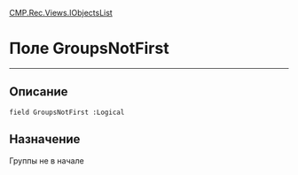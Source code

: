 ﻿---
Link: CMP.Rec.Views.IObjectsList.@GroupsNotFirst
---

<!---  Навигация
[Имя проекта](#) :
-->
[CMP.Rec.Views.IObjectsList](Default)

# Поле GroupsNotFirst
---

## Описание

    field GroupsNotFirst :Logical

<!--
## Аргументы{#Args}

### Аргумент1

Описание аргумента 1
-->

## Назначение

Группы не в начале

<!--
## Пример

    GroupsNotFirst...
-->

